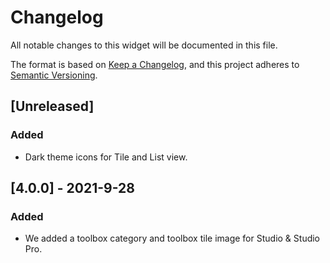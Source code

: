 # Changelog
All notable changes to this widget will be documented in this file.

The format is based on [Keep a Changelog](https://keepachangelog.com/en/1.0.0/), and this project adheres to [Semantic Versioning](https://semver.org/spec/v2.0.0.html).

## [Unreleased]

### Added
- Dark theme icons for Tile and List view.

## [4.0.0] - 2021-9-28

### Added
 - We added a toolbox category and toolbox tile image for Studio & Studio Pro.
